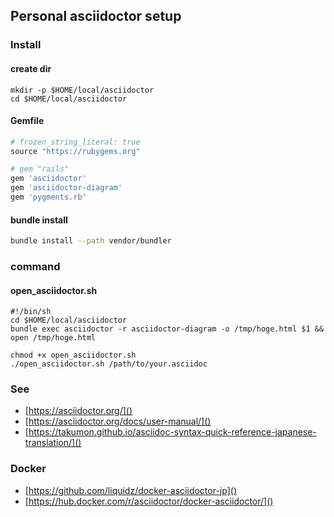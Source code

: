 ## Personal asciidoctor setup

### Install

#### create dir

```shell
mkdir -p $HOME/local/asciidoctor
cd $HOME/local/asciidoctor
```

#### Gemfile

```ruby
# frozen_string_literal: true
source "https://rubygems.org"

# gem "rails"
gem 'asciidoctor'
gem 'asciidoctor-diagram'
gem 'pygments.rb'
```

#### bundle install

```sh
bundle install --path vendor/bundler
```

### command

#### open_asciidoctor.sh

```shell
#!/bin/sh
cd $HOME/local/asciidoctor
bundle exec asciidoctor -r asciidoctor-diagram -o /tmp/hoge.html $1 && open /tmp/hoge.html
```

```shell
chmod +x open_asciidoctor.sh
./open_asciidoctor.sh /path/to/your.asciidoc
```

### See

+ [https://asciidoctor.org/]()
+ [https://asciidoctor.org/docs/user-manual/]()
+ [https://takumon.github.io/asciidoc-syntax-quick-reference-japanese-translation/]()


### Docker

+ [https://github.com/liquidz/docker-asciidoctor-jp]()
+ [https://hub.docker.com/r/asciidoctor/docker-asciidoctor/]()
